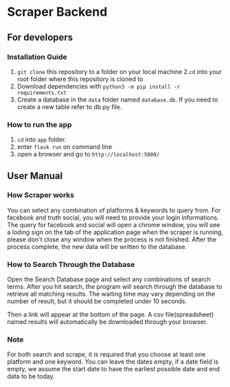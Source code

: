 # Scraper Backend
## For developers
### Installation Guide
1. `git clone` this repository to a folder on your local machine
2.`cd` into your root folder where this repository is cloned to 
3. Download dependencies with `python3 -m pip install -r requirements.txt`
4. Create a database in the `data` folder named `database.db`. If you need to create a new table refer to db.py file.
### How to run the app
1. `cd` into `app` folder.
2. enter `flask run` on command line
3. open a browser and go to `http://localhost:5000/`

## User Manual 
### How Scraper works
You can select any combination of platforms & keywords to query from. For facebook and truth social, you will need to provide your login informations. The query for facebook and social will open a chrome window, you will see a loding sign on the tab of the application page when the scraper is running, please don't close any window when the process is not finished. After the process complete, the new data will be written to the database.

### How to Search Through the Database
Open the Search Database page and select any combinations of search terms. After you hit search, the program will search through the database to retrieve all matching results. The waiting time may vary depending on the number of result, but it should be completed under 10 seconds. 

Then a link will appear at the bottom of the page. A csv file(spreadsheet) named results will automatically be downloaded through your browser. 

### Note
For both search and scrape, it is required that you choose at least one platform and one keyword. You can leave the dates empty, if a date field is empty, we assume the start date to have the earliest possible date and end data to be today.

